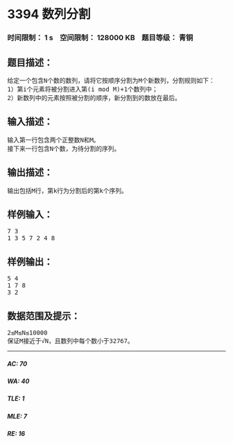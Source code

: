 # 3394 数列分割   
### 时间限制： 1 s&nbsp;&nbsp;&nbsp;&nbsp;空间限制： 128000 KB&nbsp;&nbsp;&nbsp;&nbsp;题目等级： 青铜  
## 题目描述：  

<pre>
给定一个包含N个数的数列，请将它按顺序分割为M个新数列，分割规则如下：
1）第i个元素将被分割进入第(i mod M)+1个数列中；
2）新数列中的元素按照被分割的顺序，新分割到的数放在最后。
</pre>
  
  
## 输入描述：  

<pre>
输入第一行包含两个正整数N和M。
接下来一行包含N个数，为待分割的序列。
</pre>
  
  
## 输出描述：  

<pre>
输出包括M行，第k行为分割后的第k个序列。
</pre>
  
  
## 样例输入：  

<pre>
7 3
1 3 5 7 2 4 8
</pre>
  
  
## 样例输出：  

<pre>
5 4
1 7 8
3 2
</pre>
  
  
## 数据范围及提示：  

<pre>
2≤M≤N≤10000
保证M接近于√N，且数列中每个数小于32767。
</pre>
  
  
***  

##### AC: 70  
##### WA: 40  
##### TLE: 1  
##### MLE: 7  
##### RE: 16  
